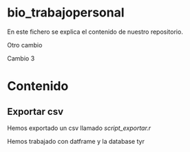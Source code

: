 # bio_trabajopersonal

En este fichero se explica el contenido de nuestro repositorio. 

Otro cambio

Cambio 3 


# Contenido

## Exportar csv 

Hemos exportado un csv llamado *script_exportar.r*

Hemos trabajado con datframe y la database tyr

